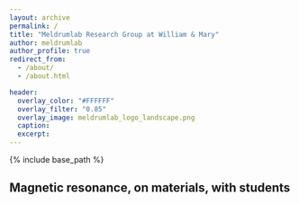 ```yaml
---
layout: archive
permalink: /
title: "Meldrumlab Research Group at William & Mary"
author: meldrumlab
author_profile: true
redirect_from:
  - /about/
  - /about.html

header:
  overlay_color: "#FFFFFF"
  overlay_filter: "0.85"
  overlay_image: meldrumlab_logo_landscape.png
  caption:
  excerpt:
---
```


{% include base_path %}

## Magnetic resonance, on materials, with students

<!-- feature_row:
  - image_path: foo-bar-identity.jpg
    alt: "placeholder image 1"
    title: "Our research"
    excerpt: "This is some sample content that goes here with **Markdown** formatting."
    type: left

  - image_path: foo-bar-identity.jpg
    image_caption: "Image courtesy of [Unsplash](https://unsplash.com/)"
    alt: "placeholder image 2"
    title: "The Meldrumlab Group"
    excerpt: "This is some sample content that goes here with **Markdown** formatting."
    url: "#test-link"
    btn_label: "Read More"
    btn_class: "btn--primary"
    type: right -->

<!-- - image_path: foo-bar-identity.jpg
  title: "Methods"
  excerpt: "This is some sample content that goes here with **Markdown** formatting." -->

<!-- feature_row2:
  - image_path: foo-bar-identity.jpg
    alt: "placeholder image 2"
    title: "Placeholder Image Left Aligned"
    excerpt: 'This is some sample content that goes here with **Markdown** formatting. Left aligned with `type="left"`'
    url: "#test-link"
    btn_label: "Read More"
    btn_class: "btn--primary"

feature_row3:
  - image_path: foo-bar-identity.jpg
    alt: "placeholder image 2"
    title: "Placeholder Image Right Aligned"
    excerpt: 'This is some sample content that goes here with **Markdown** formatting. Right aligned with `type="right"`'
    url: "#test-link"
    btn_label: "Read More"
    btn_class: "btn--primary"

feature_row4:
  - image_path: foo-bar-identity.jpg
    alt: "placeholder image 2"
    title: "Placeholder Image Center Aligned"
    excerpt: 'This is some sample content that goes here with **Markdown** formatting. Centered with `type="center"`'
    url: "#test-link"
    btn_label: "Read More"
    btn_class: "btn--primary" -->

<!-- {% include feature_row %} -->

<!-- {% include feature_row id="feature_row2" type="left" %}

{% include feature_row id="feature_row3" type="right" %}

{% include feature_row id="feature_row4" type="center" %} -->
